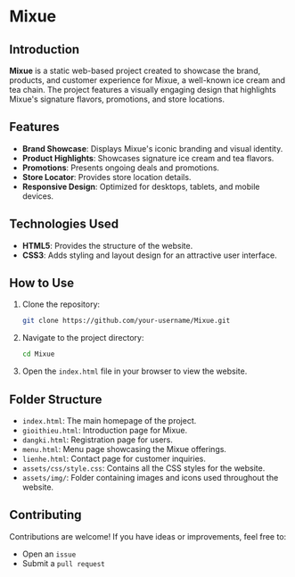 # Mixue

## Introduction

**Mixue** is a static web-based project created to showcase the brand, products, and customer experience for Mixue, a well-known ice cream and tea chain. The project features a visually engaging design that highlights Mixue's signature flavors, promotions, and store locations.

## Features

- **Brand Showcase**: Displays Mixue's iconic branding and visual identity.
- **Product Highlights**: Showcases signature ice cream and tea flavors.
- **Promotions**: Presents ongoing deals and promotions.
- **Store Locator**: Provides store location details.
- **Responsive Design**: Optimized for desktops, tablets, and mobile devices.

## Technologies Used

- **HTML5**: Provides the structure of the website.
- **CSS3**: Adds styling and layout design for an attractive user interface.

## How to Use

1. Clone the repository:
   ```bash
   git clone https://github.com/your-username/Mixue.git
   ```
2. Navigate to the project directory:
   ```bash
   cd Mixue
   ```
3. Open the `index.html` file in your browser to view the website.

## Folder Structure

- `index.html`: The main homepage of the project.
- `gioithieu.html`: Introduction page for Mixue.
- `dangki.html`: Registration page for users.
- `menu.html`: Menu page showcasing the Mixue offerings.
- `lienhe.html`: Contact page for customer inquiries.
- `assets/css/style.css`: Contains all the CSS styles for the website.
- `assets/img/`: Folder containing images and icons used throughout the website.

## Contributing
Contributions are welcome! If you have ideas or improvements, feel free to:
- Open an `issue`
- Submit a `pull request`
